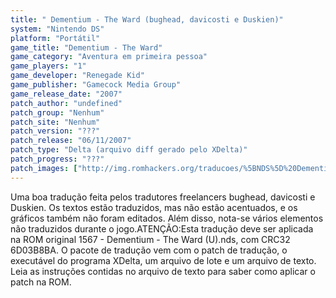 ```yaml
---
title: " Dementium - The Ward (bughead, davicosti e Duskien)"
system: "Nintendo DS"
platform: "Portátil"
game_title: "Dementium - The Ward"
game_category: "Aventura em primeira pessoa"
game_players: "1"
game_developer: "Renegade Kid"
game_publisher: "Gamecock Media Group"
game_release_date: "2007"
patch_author: "undefined"
patch_group: "Nenhum"
patch_site: "Nenhum"
patch_version: "???"
patch_release: "06/11/2007"
patch_type: "Delta (arquivo diff gerado pelo XDelta)"
patch_progress: "???"
patch_images: ["http://img.romhackers.org/traducoes/%5BNDS%5D%20Dementium%20-%20bughead,%20davicosti%20e%20Duskien%20-%2001.png","http://img.romhackers.org/traducoes/%5BNDS%5D%20Dementium%20-%20bughead,%20davicosti%20e%20Duskien%20-%2002.png","http://img.romhackers.org/traducoes/%5BNDS%5D%20Dementium%20-%20bughead,%20davicosti%20e%20Duskien%20-%2003.png"]
---
```

Uma boa tradução feita pelos tradutores freelancers bughead, davicosti e Duskien. Os textos estão traduzidos, mas não estão acentuados, e os gráficos também não foram editados. Além disso, nota-se vários elementos não traduzidos durante o jogo.ATENÇÃO:Esta tradução deve ser aplicada na ROM original 1567 - Dementium - The Ward (U).nds, com CRC32 6D03B8BA. O pacote de tradução vem com o patch de tradução, o executável do programa XDelta, um arquivo de lote e um arquivo de texto. Leia as instruções contidas no arquivo de texto para saber como aplicar o patch na ROM.